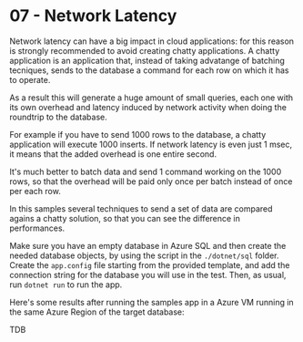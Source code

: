 # 07 - Network Latency

Network latency can have a big impact in cloud applications: for this reason is strongly recommended to avoid creating chatty applications. A chatty application is an application that, instead of taking advatange of batching tecniques, sends to the database a command for each row on which it has to operate.

As a result this will generate a huge amount of small queries, each one with its own overhead and latency induced by network activity when doing the roundtrip to the database.

For example if you have to send 1000 rows to the database, a chatty application will execute 1000 inserts. If network latency is even just 1 msec, it means that the added overhead is one entire second.

It's much better to batch data and send 1 command working on the 1000 rows, so that the overhead will be paid only once per batch instead of once per each row.

In this samples several techniques to send a set of data are compared agains a chatty solution, so that you can see the difference in performances.

Make sure you have an empty database in Azure SQL and then create the needed database objects, by using the script in the `./dotnet/sql` folder. Create the `app.config` file starting from the provided template, and add the connection string for the database you will use in the test. Then, as usual, run `dotnet run` to run the app.

Here's some results after running the samples app in a Azure VM running in the same Azure Region of the target database:

TDB

